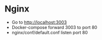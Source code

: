 # Nginx
- Go to [http://localhost:3003](http://localhost:3003)
- Docker-compose forward 3003 to port 80
- nginx/conf/default.conf listen port 80